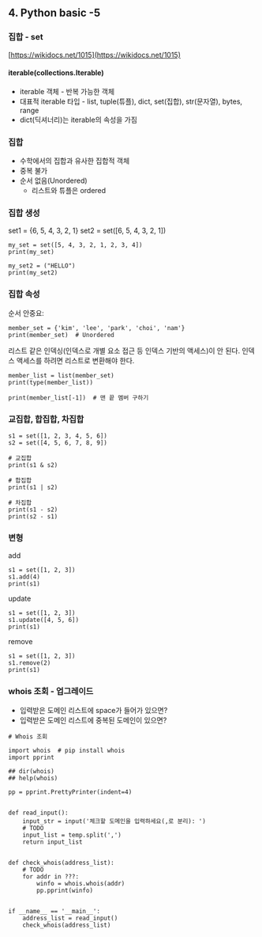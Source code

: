 ## 4. Python basic -5

### 집합 - set
[https://wikidocs.net/1015](https://wikidocs.net/1015)

#### iterable(collections.Iterable)

* iterable 객체 - 반복 가능한 객체
* 대표적 iterable 타입 - list, tuple(튜플), dict, set(집합), str(문자열), bytes, range
* dict(딕셔너리)는 iterable의 속성을 가짐

### 집합

* 수학에서의 집합과 유사한 집합적 객체
* 중복 불가
* 순서 없음(Unordered)
  * 리스트와 튜플은 ordered

### 집합 생성

set1 = {6, 5, 4, 3, 2, 1}
set2 = set([6, 5, 4, 3, 2, 1])

```
my_set = set([5, 4, 3, 2, 1, 2, 3, 4])
print(my_set)
```

```
my_set2 = ("HELLO")
print(my_set2)
```

### 집합 속성

순서 안중요: 

```
member_set = {'kim', 'lee', 'park', 'choi', 'nam'}
print(member_set)  # Unordered
```

리스트 같은 인덱싱(인덱스로 개별 요소 접근 등 인덱스 기반의 액세스)이 안 된다. 인덱스 액세스를 하려면 리스트로 변환해야 한다.

```
member_list = list(member_set)
print(type(member_list))

print(member_list[-1])  # 맨 끝 멤버 구하기

```

### 교집합, 합집합, 차집합

```
s1 = set([1, 2, 3, 4, 5, 6])
s2 = set([4, 5, 6, 7, 8, 9])

# 교집합
print(s1 & s2)

# 합집합
print(s1 | s2)

# 차집합
print(s1 - s2)
print(s2 - s1)
```

### 변형

add

```
s1 = set([1, 2, 3])
s1.add(4)
print(s1)
```

update

```
s1 = set([1, 2, 3])
s1.update([4, 5, 6])
print(s1)
```

remove

```
s1 = set([1, 2, 3])
s1.remove(2)
print(s1)
```

### whois 조회 - 업그레이드

* 입력받은 도메인 리스트에 space가 들어가 있으면?
* 입력받은 도메인 리스트에 중복된 도메인이 있으면?

```
# Whois 조회

import whois  # pip install whois
import pprint

## dir(whois)
## help(whois)

pp = pprint.PrettyPrinter(indent=4)


def read_input():
    input_str = input('체크할 도메인을 입력하세요(,로 분리): ')
    # TODO
    input_list = temp.split(',')
    return input_list


def check_whois(address_list):
    # TODO
    for addr in ???:
        winfo = whois.whois(addr)
        pp.pprint(winfo)


if __name__ == '__main__':
    address_list = read_input()
    check_whois(address_list)

```